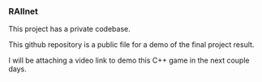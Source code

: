 ### RAIInet

This project has a private codebase.

This github repository is a public file for a demo of the final project result.

I will be attaching a video link to demo this C++ game in the next couple days.

